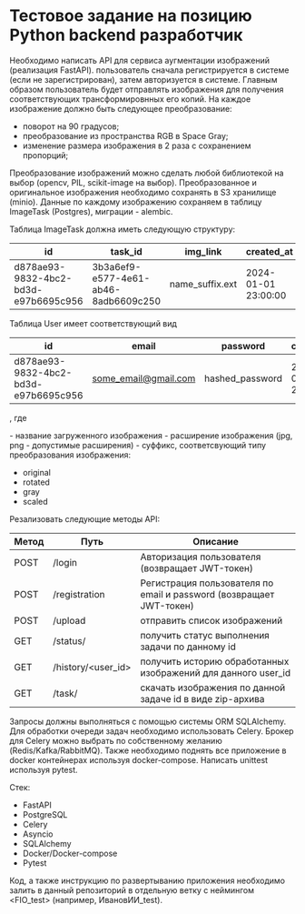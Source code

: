 # Тестовое задание на позицию Python backend разработчик

Необходимо написать API для сервиса аугментации изображений (реализация FastAPI). пользователь сначала регистрируется в системе (если не зарегистрирован), затем авторизуется в системе. Главным образом пользователь будет отправлять изображения для получения
соответствующих трансформировнных его копий. На каждое изображение должно быть следующее преобразование:

- поворот на 90 градусов;
- преобразование из пространства RGB в Space Gray;
- изменение размера изображения в 2 раза с сохранением пропорций;

Преобразование изображений можно сделать любой библиотекой на выбор (opencv, PIL, scikit-image на выбор).
Преобразованное и оригинальное изображения необходимо сохранять в S3 хранилище (minio).
Данные по каждому изображению сохраняем в таблицу ImageTask (Postgres), миграции - alembic.

Таблица ImageTask должна иметь следующую структуру:

| id                                   | task_id                              | img_link        | created_at          |
| ------------------------------------ | ------------------------------------ | --------------- | ------------------- |
| d878ae93-9832-4bc2-bd3d-e97b6695c956 | 3b3a6ef9-e577-4e61-ab46-8adb6609c250 | name_suffix.ext | 2024-01-01 23:00:00 |

Таблица User имеет соответствующий вид

| id                                   | email                | password        | created_at          | first_name | last_name |
| ------------------------------------ | -------------------- | --------------- | ------------------- | ---------- | --------- |
| d878ae93-9832-4bc2-bd3d-e97b6695c956 | some_email@gmail.com | hashed_password | 2024-01-01 23:00:00 | Mr         | Smith     |

, где

<name> - название загруженного изображения
<ext> - расширение изображения (jpg, png - допустимые расширения)
<suffix> - суффикс, соответсвующий типу преобразования изображения:

- original
- rotated
- gray
- scaled

Резализовать следующие методы API:

| Метод | Путь               | Описание                                                            |
| ----- | ------------------ | ------------------------------------------------------------------- |
| POST  | /login             | Авторизация пользователя (возвращает JWT-токен)                     |
| POST  | /registration      | Регистрация пользователя по email и password (возвращает JWT-токен) |
| POST  | /upload            | отправить список изображений                                        |
| GET   | /status/<id>       | получить статус выполнения задачи по данному id                     |
| GET   | /history/<user_id> | получить историю обработанных изображений для данного user_id       |
| GET   | /task/<id>         | скачать изображения по данной задаче id в виде zip-архива           |

Запросы должны выполняться с помощью системы ORM SQLAlchemy.
Для обработки очереди задач необходимо использовать Celery.
Брокер для Celery можно выбрать по собственному желанию (Redis/Kafka/RabbitMQ).
Также необходимо поднять все приложение в docker контейнерах используя docker-compose.
Написать unittest используя pytest.

Стек:

- FastAPI
- PostgreSQL
- Celery
- Asyncio
- SQLAlchemy
- Docker/Docker-compose
- Pytest

Код, а также инструкцию по развертыванию приложения необходимо залить в данный репозиторий в отдельную ветку с неймингом <FIO_test> (например, ИвановИИ_test).

